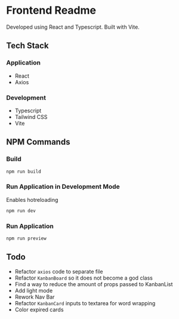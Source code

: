 # Frontend Readme

Developed using React and Typescript. Built with Vite.

## Tech Stack

### Application

- React
- Axios

### Development

- Typescript
- Tailwind CSS
- Vite

## NPM Commands

### Build

```bash
npm run build
```

### Run Application in Development Mode

Enables hotreloading

```bash
npm run dev
```

### Run Application

```bash
npm run preview
```

## Todo

- Refactor `axios` code to separate file
- Refactor `KanbanBoard` so it does not become a god class
- Find a way to reduce the amount of props passed to KanbanList
- Add light mode
- Rework Nav Bar
- Refactor `KanbanCard` inputs to textarea for word wrapping
- Color expired cards
